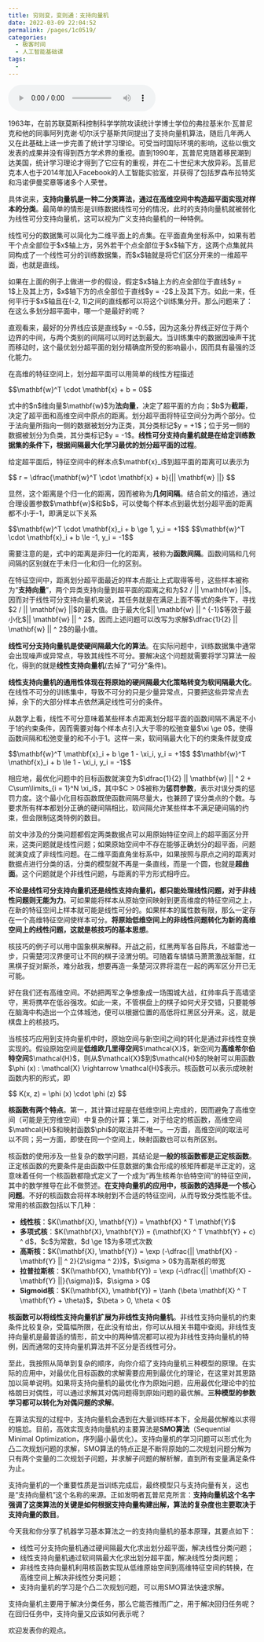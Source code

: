 ```yaml
---
title: 穷则变，变则通：支持向量机
date: 2022-03-09 22:04:52
permalink: /pages/1c0519/
categories:
  - 极客时间
  - 人工智能基础课
tags:
  - 
---
```

<audio title="12机器学习.穷则变，变则通：支持向量机" src="https://static001.geekbang.org/resource/audio/d0/13/d0cdd4f546e9f06faa344e86a2f7f513.mp3" controls="controls"></audio> 
<p>1963年，在前苏联莫斯科控制科学学院攻读统计学博士学位的弗拉基米尔·瓦普尼克和他的同事阿列克谢·切尔沃宁基斯共同提出了支持向量机算法，随后几年两人又在此基础上进一步完善了统计学习理论。可受当时国际环境的影响，这些以俄文发表的成果并没有得到西方学术界的重视。直到1990年，瓦普尼克随着移民潮到达美国，统计学习理论才得到了它应有的重视，并在二十世纪末大放异彩。瓦普尼克本人也于2014年加入Facebook的人工智能实验室，并获得了包括罗森布拉特奖和冯诺伊曼奖章等诸多个人荣誉。</p>
<p>具体说来，<strong>支持向量机是一种二分类算法，通过在高维空间中构造超平面实现对样本的分类</strong>。最简单的情形是训练数据线性可分的情况，此时的支持向量机就被弱化为线性可分支持向量机，这可以视为广义支持向量机的一种特例。</p>
<p>线性可分的数据集可以简化为二维平面上的点集。在平面直角坐标系中，如果有若干个点全部位于$x$轴上方，另外若干个点全部位于$x$轴下方，这两个点集就共同构成了一个线性可分的训练数据集，而$x$轴就是将它们区分开来的一维超平面，也就是直线。</p>
<p>如果在上面的例子上做进一步的假设，假定$x$轴上方的点全部位于直线$y = 1$上及其上方，$x$轴下方的点全部位于直线$y = -2$上及其下方。如此一来，任何平行于$x$轴且在(-2, 1)之间的直线都可以将这个训练集分开。那么问题来了：在这么多划分超平面中，哪一个是最好的呢？</p>
<!-- [[[read_end]]] -->
<p>直观看来，最好的分界线应该是直线$y = -0.5$，因为这条分界线正好位于两个边界的中间，与两个类别的间隔可以同时达到最大。当训练集中的数据因噪声干扰而移动时，这个最优划分超平面的划分精确度所受的影响最小，因而具有最强的泛化能力。</p>
<p>在高维的特征空间上，划分超平面可以用简单的线性方程描述</p>
<p>$$\mathbf{w}^T \cdot \mathbf{x} + b = 0$$</p>
<p>式中的$n$维向量$\mathbf{w}$为<strong>法向量</strong>，决定了超平面的方向；$b$为<strong>截距</strong>，决定了超平面和高维空间中原点的距离。划分超平面将特征空间分为两个部分。位于法向量所指向一侧的数据被划分为正类，其分类标记$y = +1$；位于另一侧的数据被划分为负类，其分类标记$y = -1$。<strong>线性可分支持向量机就是在给定训练数据集的条件下，根据间隔最大化学习最优的划分超平面的过程</strong>。</p>
<p>给定超平面后，特征空间中的样本点$\mathbf{x}_i$到超平面的距离可以表示为</p>
<p>$$ r = \dfrac{\mathbf{w}^T \cdot \mathbf{x} + b}{|| \mathbf{w} ||} $$</p>
<p>显然，这个距离是个归一化的距离，因而被称为<strong>几何间隔</strong>。结合前文的描述，通过合理设置参数$\mathbf{w}$和$b$，可以使每个样本点到最优划分超平面的距离都不小于-1，即满足以下关系 </p>
<p>$$\mathbf{w}^T \cdot \mathbf{x}_i + b \ge 1, y_i = +1$$
$$\mathbf{w}^T \cdot \mathbf{x}_i + b \le -1, y_i = -1$$</p>
<p>需要注意的是，式中的距离是非归一化的距离，被称为<strong>函数间隔</strong>。函数间隔和几何间隔的区别就在于未归一化和归一化的区别。</p>
<p>在特征空间中，距离划分超平面最近的样本点能让上式取得等号，这些样本被称为“<strong>支持向量</strong>”，两个异类支持向量到超平面的距离之和为$2 / || \mathbf{w} ||$。因而对于线性可分支持向量机来说，其任务就是在满足上面不等式的条件下，寻找$2 / || \mathbf{w} ||$的最大值。由于最大化$|| \mathbf{w} || ^ {-1}$等效于最小化$|| \mathbf{w} || ^ 2$，因而上述问题可以改写为求解$\dfrac{1}{2} || \mathbf{w} || ^ 2$的最小值。</p>
<p><strong>线性可分支持向量机是使硬间隔最大化的算法</strong>。在实际问题中，训练数据集中通常会出现噪声或异常点，导致其线性不可分。要解决这个问题就需要将学习算法一般化，得到的就是<strong>线性支持向量机</strong>(去掉了“可分”条件)。</p>
<p><strong>线性支持向量机的通用性体现在将原始的硬间隔最大化策略转变为软间隔最大化</strong>。在线性不可分的训练集中，导致不可分的只是少量异常点，只要把这些异常点去掉，余下的大部分样本点依然满足线性可分的条件。</p>
<p>从数学上看，线性不可分意味着某些样本点距离划分超平面的函数间隔不满足不小于1的约束条件，因而需要对每个样本点引入大于零的松弛变量$\xi \ge 0$，使得函数间隔和松弛变量的和不小于1。这样一来，软间隔最大化下的约束条件就变成 </p>
<p>$$\mathbf{w}^T \mathbf{x}_i + b \ge 1 - \xi_i, y_i = +1$$
 $$\mathbf{w}^T \mathbf{x}_i + b \le 1 - \xi_i, y_i = -1$$</p>
<p>相应地，最优化问题中的目标函数就演变为$\dfrac{1}{2} || \mathbf{w} || ^ 2 + C\sum\limits_{i = 1}^N \xi_i$，其中$C &gt; 0$被称为<strong>惩罚参数</strong>，表示对误分类的惩罚力度。这个最小化目标函数既使函数间隔尽量大，也兼顾了误分类点的个数。与要求所有样本都划分正确的硬间隔相比，软间隔允许某些样本不满足硬间隔的约束，但会限制这类特例的数目。</p>
<p>前文中涉及的分类问题都假定两类数据点可以用原始特征空间上的超平面区分开来，这类问题就是线性问题；如果原始空间中不存在能够正确划分的超平面，问题就演变成了非线性问题。在二维平面直角坐标系中，如果按照与原点之间的距离对数据点进行分类的话，分类的模型就不再是一条直线，而是一个圆，也就是<strong>超曲面</strong>。这个问题就是个非线性问题，与距离的平方形式相呼应。</p>
<p><strong>不论是线性可分支持向量机还是线性支持向量机，都只能处理线性问题，对于非线性问题则无能为力</strong>。可如果能将样本从原始空间映射到更高维度的特征空间之上，在新的特征空间上样本就可能是线性可分的。如果样本的属性数有限，那么一定存在一个高维特征空间使样本可分。<strong>将原始低维空间上的非线性问题转化为新的高维空间上的线性问题，这就是核技巧的基本思想</strong>。</p>
<p>核技巧的例子可以用中国象棋来解释。开战之前，红黑两军各自陈兵，不越雷池一步，只需楚河汉界便可让不同的棋子泾渭分明。可随着车辚辚马萧萧激战渐酣，红黑棋子捉对厮杀，难分敌我，想要再造一条楚河汉界将混在一起的两军区分开已无可能。</p>
<p>好在我们还有高维空间。不妨把两军之争想象成一场围城大战，红帅率兵于高墙坚守，黑将携卒在低谷强攻。如此一来，不管棋盘上的棋子如何犬牙交错，只要能够在脑海中构造出一个立体城池，便可以根据位置的高低将红黑区分开来。这，就是棋盘上的核技巧。</p>
<p>当核技巧应用到支持向量机中时，原始空间与新空间之间的转化是通过非线性变换实现的。假设原始空间是<strong>低维欧几里得空间</strong>$\mathcal{X}$，新空间为<strong>高维希尔伯特空间</strong>$\mathcal{H}$，则从$\mathcal{X}$到$\mathcal{H}$的映射可以用函数$\phi (x) : \mathcal{X} \rightarrow \mathcal{H}$表示。核函数可以表示成映射函数内积的形式，即 </p>
<p>$$ K(x, z) = \phi (x) \cdot \phi (z) $$</p>
<p><strong>核函数有两个特点</strong>。第一，其计算过程是在低维空间上完成的，因而避免了高维空间（可能是无穷维空间）中复杂的计算；第二，对于给定的核函数，高维空间$\mathcal{H}$和映射函数$\phi$的取法并不唯一。一方面，高维空间的取法可以不同；另一方面，即使在同一个空间上，映射函数也可以有所区别。</p>
<p>核函数的使用涉及一些复杂的数学问题，其结论是<strong>一般的核函数都是正定核函数</strong>。正定核函数的充要条件是由函数中任意数据的集合形成的核矩阵都是半正定的，这意味着任何一个核函数都隐式定义了一个成为“再生核希尔伯特空间”的特征空间，其中的数学推导在此不做赘述。<strong>在支持向量机的应用中，核函数的选择是一个核心问题</strong>。不好的核函数会将样本映射到不合适的特征空间，从而导致分类性能不佳。常用的核函数包括以下几种：</p>
<ul>
<li><strong>线性核</strong>：$K(\mathbf{X}, \mathbf{Y}) = \mathbf{X} ^ T \mathbf{Y}$</li>
<li><strong>多项式核</strong>：$K(\mathbf{X}, \mathbf{Y}) = (\mathbf{X} ^ T \mathbf{Y} + c) ^ d$，$c$为常数，$d \ge 1$为多项式次数</li>
<li><strong>高斯核</strong>：$K(\mathbf{X}, \mathbf{Y}) = \exp (-\dfrac{|| \mathbf{X} - \mathbf{Y} || ^ 2}{2\sigma ^ 2})$，$\sigma &gt; 0$为高斯核的带宽</li>
<li><strong>拉普拉斯核</strong>：$K(\mathbf{X}, \mathbf{Y}) = \exp (-\dfrac{|| \mathbf{X} - \mathbf{Y} ||}{\sigma})$，$\sigma &gt; 0$</li>
<li><strong>Sigmoid核</strong>：$K(\mathbf{X}, \mathbf{Y}) = \tanh (\beta \mathbf{X} ^ T \mathbf{Y} + \theta)$，$\beta &gt; 0, \theta &lt; 0$</li>
</ul>
<p><strong>核函数可以将线性支持向量机扩展为非线性支持向量机</strong>。非线性支持向量机的约束条件比较复杂，受篇幅所限，在此没有给出，你可以从相关书籍中查阅。非线性支持向量机是最普适的情形，前文中的两种情况都可以视为非线性支持向量机的特例，因而通常的支持向量机算法并不区分是否线性可分。</p>
<p>至此，我按照从简单到复杂的顺序，向你介绍了支持向量机三种模型的原理。在实际的应用中，对最优化目标函数的求解需要应用到最优化的理论，在这里对其思路加以简单说明。如果将支持向量机的最优化作为原始问题，应用最优化理论中的拉格朗日对偶性，可以通过求解其对偶问题得到原始问题的最优解。<strong>三种模型的参数学习都可以转化为对偶问题的求解</strong>。</p>
<p>在算法实现的过程中，支持向量机会遇到在大量训练样本下，全局最优解难以求得的尴尬。目前，高效实现支持向量机的主要算法是<strong>SMO算法</strong>（Sequential Minimal Optimization，序列最小最优化）。支持向量机的学习问题可以形式化为凸二次规划问题的求解，SMO算法的特点正是不断将原始的二次规划问题分解为只有两个变量的二次规划子问题，并求解子问题的解析解，直到所有变量满足条件为止。</p>
<p>支持向量机的一个重要性质是当训练完成后，最终模型只与支持向量有关，这也是“支持向量机”这个名称的来源。正如发明者瓦普尼克所言：<strong>支持向量机这个名字强调了这类算法的关键是如何根据支持向量构建出解，算法的复杂度也主要取决于支持向量的数目</strong>。</p>
<p>今天我和你分享了机器学习基本算法之一的支持向量机的基本原理，其要点如下：</p>
<ul>
<li>线性可分支持向量机通过硬间隔最大化求出划分超平面，解决线性分类问题；</li>
<li>线性支持向量机通过软间隔最大化求出划分超平面，解决线性分类问题；</li>
<li>非线性支持向量机利用核函数实现从低维原始空间到高维特征空间的转换，在高维空间上解决非线性分类问题；</li>
<li>支持向量机的学习是个凸二次规划问题，可以用SMO算法快速求解。</li>
</ul>
<p>支持向量机主要用于解决分类任务，那么它能否推而广之，用于解决回归任务呢？在回归任务中，支持向量又应该如何表示呢？</p>
<p>欢迎发表你的观点。</p>
<p><img src="https://static001.geekbang.org/resource/image/e0/52/e0dccef2f1529f49b9c981ec2a3d4352.jpg" alt=""></p>
<p></p>
